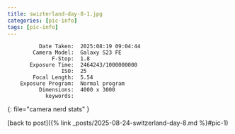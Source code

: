 ```yaml
---
title: swizterland-day-8-1.jpg
categories: [pic-info]
tags: [pic-info]
---
```


```text
          Date Taken:  2025:08:19 09:04:44
        Camera Model:  Galaxy S23 FE
              F-Stop:  1.8
       Exposure Time:  2464243/1000000000
                 ISO:  25
        Focal Length:  5.54
    Exposure Program:  Normal program
          Dimensions:  4000 x 3000
            keywords:  
```
{: file="camera nerd stats" }

[back to post]({% link _posts/2025-08-24-switzerland-day-8.md %}#pic-1)